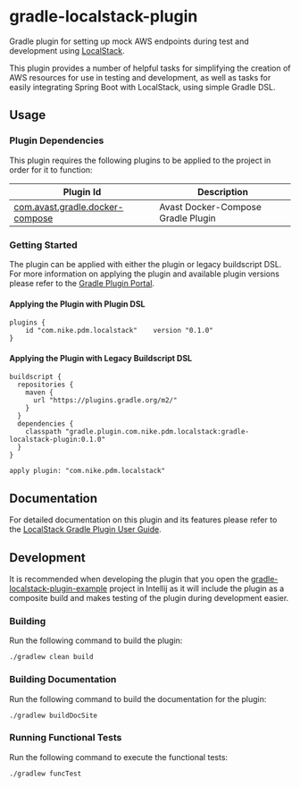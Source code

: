 # gradle-localstack-plugin
Gradle plugin for setting up mock AWS endpoints during test and development using [LocalStack](https://github.com/localstack/localstack).

This plugin provides a number of helpful tasks for simplifying the creation of AWS resources for use in testing and development, 
as well as tasks for easily integrating Spring Boot with LocalStack, using simple Gradle DSL.

## Usage
### Plugin Dependencies
This plugin requires the following plugins to be applied to the project in order for it to function:

| Plugin Id | Description |
| --------- | ----------- |
| [com.avast.gradle.docker-compose](https://plugins.gradle.org/plugin/com.avast.gradle.docker-compose) | Avast Docker-Compose Gradle Plugin

### Getting Started
The plugin can be applied with either the plugin or legacy buildscript DSL. For more information on applying the plugin and available plugin versions please refer to the [Gradle Plugin Portal](https://plugins.gradle.org/plugin/com.nike.pdm.localstack).

#### Applying the Plugin with Plugin DSL
```
plugins {
    id "com.nike.pdm.localstack"    version "0.1.0"
}
```

#### Applying the Plugin with Legacy Buildscript DSL
```
buildscript {
  repositories {
    maven {
      url "https://plugins.gradle.org/m2/"
    }
  }
  dependencies {
    classpath "gradle.plugin.com.nike.pdm.localstack:gradle-localstack-plugin:0.1.0"
  }
}

apply plugin: "com.nike.pdm.localstack"
```

## Documentation
For detailed documentation on this plugin and its features please refer to the [LocalStack Gradle Plugin User Guide](http://nike-inc.github.io/gradle-localstack).

## Development
It is recommended when developing the plugin that you open the [gradle-localstack-plugin-example](../gradle-localstack-plugin-example) project in Intellij as it will include the plugin
as a composite build and makes testing of the plugin during development easier.

### Building
Run the following command to build the plugin:

    ./gradlew clean build 

### Building Documentation
Run the following command to build the documentation for the plugin:

    ./gradlew buildDocSite

### Running Functional Tests
Run the following command to execute the functional tests:

    ./gradlew funcTest
